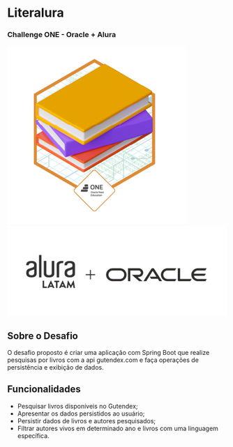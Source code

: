 <h1>Literalura</h1>
<h3>Challenge ONE - Oracle + Alura</h3>
<img src= "badge literalura.png" alt= "badge">
<img src= "logoaluraoracle.png" alt= "logoaluraandoracle">


<h2> Sobre o Desafio</h2>

<p> O desafio proposto é criar uma aplicação com Spring Boot que realize pesquisas por livros com a api gutendex.com e faça operações de persistência e exibição de dados. </p>

<h2>Funcionalidades</h2>

- Pesquisar livros disponíveis no Gutendex;
- Apresentar os dados persistidos ao usuário;
- Persistir dados de livros e autores pesquisados;
- Filtrar autores vivos em determinado ano e livros com uma linguagem específica.
